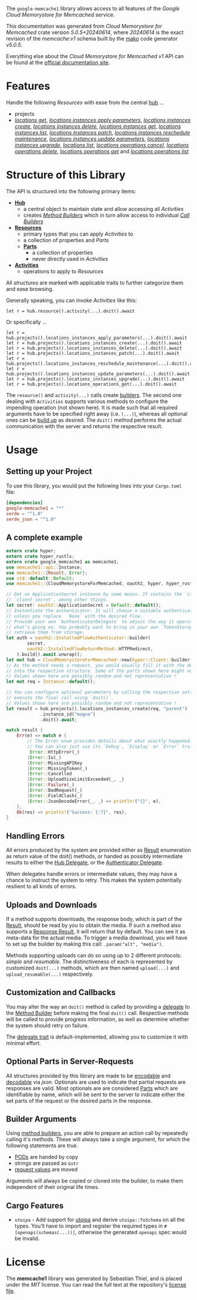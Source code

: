 <!---
DO NOT EDIT !
This file was generated automatically from 'src/generator/templates/api/README.md.mako'
DO NOT EDIT !
-->
The `google-memcache1` library allows access to all features of the *Google Cloud Memorystore for Memcached* service.

This documentation was generated from *Cloud Memorystore for Memcached* crate version *5.0.5+20240614*, where *20240614* is the exact revision of the *memcache:v1* schema built by the [mako](http://www.makotemplates.org/) code generator *v5.0.5*.

Everything else about the *Cloud Memorystore for Memcached* *v1* API can be found at the
[official documentation site](https://cloud.google.com/memorystore/).
# Features

Handle the following *Resources* with ease from the central [hub](https://docs.rs/google-memcache1/5.0.5+20240614/google_memcache1/CloudMemorystoreForMemcached) ... 

* projects
 * [*locations get*](https://docs.rs/google-memcache1/5.0.5+20240614/google_memcache1/api::ProjectLocationGetCall), [*locations instances apply parameters*](https://docs.rs/google-memcache1/5.0.5+20240614/google_memcache1/api::ProjectLocationInstanceApplyParameterCall), [*locations instances create*](https://docs.rs/google-memcache1/5.0.5+20240614/google_memcache1/api::ProjectLocationInstanceCreateCall), [*locations instances delete*](https://docs.rs/google-memcache1/5.0.5+20240614/google_memcache1/api::ProjectLocationInstanceDeleteCall), [*locations instances get*](https://docs.rs/google-memcache1/5.0.5+20240614/google_memcache1/api::ProjectLocationInstanceGetCall), [*locations instances list*](https://docs.rs/google-memcache1/5.0.5+20240614/google_memcache1/api::ProjectLocationInstanceListCall), [*locations instances patch*](https://docs.rs/google-memcache1/5.0.5+20240614/google_memcache1/api::ProjectLocationInstancePatchCall), [*locations instances reschedule maintenance*](https://docs.rs/google-memcache1/5.0.5+20240614/google_memcache1/api::ProjectLocationInstanceRescheduleMaintenanceCall), [*locations instances update parameters*](https://docs.rs/google-memcache1/5.0.5+20240614/google_memcache1/api::ProjectLocationInstanceUpdateParameterCall), [*locations instances upgrade*](https://docs.rs/google-memcache1/5.0.5+20240614/google_memcache1/api::ProjectLocationInstanceUpgradeCall), [*locations list*](https://docs.rs/google-memcache1/5.0.5+20240614/google_memcache1/api::ProjectLocationListCall), [*locations operations cancel*](https://docs.rs/google-memcache1/5.0.5+20240614/google_memcache1/api::ProjectLocationOperationCancelCall), [*locations operations delete*](https://docs.rs/google-memcache1/5.0.5+20240614/google_memcache1/api::ProjectLocationOperationDeleteCall), [*locations operations get*](https://docs.rs/google-memcache1/5.0.5+20240614/google_memcache1/api::ProjectLocationOperationGetCall) and [*locations operations list*](https://docs.rs/google-memcache1/5.0.5+20240614/google_memcache1/api::ProjectLocationOperationListCall)




# Structure of this Library

The API is structured into the following primary items:

* **[Hub](https://docs.rs/google-memcache1/5.0.5+20240614/google_memcache1/CloudMemorystoreForMemcached)**
    * a central object to maintain state and allow accessing all *Activities*
    * creates [*Method Builders*](https://docs.rs/google-memcache1/5.0.5+20240614/google_memcache1/client::MethodsBuilder) which in turn
      allow access to individual [*Call Builders*](https://docs.rs/google-memcache1/5.0.5+20240614/google_memcache1/client::CallBuilder)
* **[Resources](https://docs.rs/google-memcache1/5.0.5+20240614/google_memcache1/client::Resource)**
    * primary types that you can apply *Activities* to
    * a collection of properties and *Parts*
    * **[Parts](https://docs.rs/google-memcache1/5.0.5+20240614/google_memcache1/client::Part)**
        * a collection of properties
        * never directly used in *Activities*
* **[Activities](https://docs.rs/google-memcache1/5.0.5+20240614/google_memcache1/client::CallBuilder)**
    * operations to apply to *Resources*

All *structures* are marked with applicable traits to further categorize them and ease browsing.

Generally speaking, you can invoke *Activities* like this:

```Rust,ignore
let r = hub.resource().activity(...).doit().await
```

Or specifically ...

```ignore
let r = hub.projects().locations_instances_apply_parameters(...).doit().await
let r = hub.projects().locations_instances_create(...).doit().await
let r = hub.projects().locations_instances_delete(...).doit().await
let r = hub.projects().locations_instances_patch(...).doit().await
let r = hub.projects().locations_instances_reschedule_maintenance(...).doit().await
let r = hub.projects().locations_instances_update_parameters(...).doit().await
let r = hub.projects().locations_instances_upgrade(...).doit().await
let r = hub.projects().locations_operations_get(...).doit().await
```

The `resource()` and `activity(...)` calls create [builders][builder-pattern]. The second one dealing with `Activities` 
supports various methods to configure the impending operation (not shown here). It is made such that all required arguments have to be 
specified right away (i.e. `(...)`), whereas all optional ones can be [build up][builder-pattern] as desired.
The `doit()` method performs the actual communication with the server and returns the respective result.

# Usage

## Setting up your Project

To use this library, you would put the following lines into your `Cargo.toml` file:

```toml
[dependencies]
google-memcache1 = "*"
serde = "^1.0"
serde_json = "^1.0"
```

## A complete example

```Rust
extern crate hyper;
extern crate hyper_rustls;
extern crate google_memcache1 as memcache1;
use memcache1::api::Instance;
use memcache1::{Result, Error};
use std::default::Default;
use memcache1::{CloudMemorystoreForMemcached, oauth2, hyper, hyper_rustls, chrono, FieldMask};

// Get an ApplicationSecret instance by some means. It contains the `client_id` and 
// `client_secret`, among other things.
let secret: oauth2::ApplicationSecret = Default::default();
// Instantiate the authenticator. It will choose a suitable authentication flow for you, 
// unless you replace  `None` with the desired Flow.
// Provide your own `AuthenticatorDelegate` to adjust the way it operates and get feedback about 
// what's going on. You probably want to bring in your own `TokenStorage` to persist tokens and
// retrieve them from storage.
let auth = oauth2::InstalledFlowAuthenticator::builder(
        secret,
        oauth2::InstalledFlowReturnMethod::HTTPRedirect,
    ).build().await.unwrap();
let mut hub = CloudMemorystoreForMemcached::new(hyper::Client::builder().build(hyper_rustls::HttpsConnectorBuilder::new().with_native_roots().unwrap().https_or_http().enable_http1().build()), auth);
// As the method needs a request, you would usually fill it with the desired information
// into the respective structure. Some of the parts shown here might not be applicable !
// Values shown here are possibly random and not representative !
let mut req = Instance::default();

// You can configure optional parameters by calling the respective setters at will, and
// execute the final call using `doit()`.
// Values shown here are possibly random and not representative !
let result = hub.projects().locations_instances_create(req, "parent")
             .instance_id("magna")
             .doit().await;

match result {
    Err(e) => match e {
        // The Error enum provides details about what exactly happened.
        // You can also just use its `Debug`, `Display` or `Error` traits
         Error::HttpError(_)
        |Error::Io(_)
        |Error::MissingAPIKey
        |Error::MissingToken(_)
        |Error::Cancelled
        |Error::UploadSizeLimitExceeded(_, _)
        |Error::Failure(_)
        |Error::BadRequest(_)
        |Error::FieldClash(_)
        |Error::JsonDecodeError(_, _) => println!("{}", e),
    },
    Ok(res) => println!("Success: {:?}", res),
}

```
## Handling Errors

All errors produced by the system are provided either as [Result](https://docs.rs/google-memcache1/5.0.5+20240614/google_memcache1/client::Result) enumeration as return value of
the doit() methods, or handed as possibly intermediate results to either the 
[Hub Delegate](https://docs.rs/google-memcache1/5.0.5+20240614/google_memcache1/client::Delegate), or the [Authenticator Delegate](https://docs.rs/yup-oauth2/*/yup_oauth2/trait.AuthenticatorDelegate.html).

When delegates handle errors or intermediate values, they may have a chance to instruct the system to retry. This 
makes the system potentially resilient to all kinds of errors.

## Uploads and Downloads
If a method supports downloads, the response body, which is part of the [Result](https://docs.rs/google-memcache1/5.0.5+20240614/google_memcache1/client::Result), should be
read by you to obtain the media.
If such a method also supports a [Response Result](https://docs.rs/google-memcache1/5.0.5+20240614/google_memcache1/client::ResponseResult), it will return that by default.
You can see it as meta-data for the actual media. To trigger a media download, you will have to set up the builder by making
this call: `.param("alt", "media")`.

Methods supporting uploads can do so using up to 2 different protocols: 
*simple* and *resumable*. The distinctiveness of each is represented by customized 
`doit(...)` methods, which are then named `upload(...)` and `upload_resumable(...)` respectively.

## Customization and Callbacks

You may alter the way an `doit()` method is called by providing a [delegate](https://docs.rs/google-memcache1/5.0.5+20240614/google_memcache1/client::Delegate) to the 
[Method Builder](https://docs.rs/google-memcache1/5.0.5+20240614/google_memcache1/client::CallBuilder) before making the final `doit()` call. 
Respective methods will be called to provide progress information, as well as determine whether the system should 
retry on failure.

The [delegate trait](https://docs.rs/google-memcache1/5.0.5+20240614/google_memcache1/client::Delegate) is default-implemented, allowing you to customize it with minimal effort.

## Optional Parts in Server-Requests

All structures provided by this library are made to be [encodable](https://docs.rs/google-memcache1/5.0.5+20240614/google_memcache1/client::RequestValue) and 
[decodable](https://docs.rs/google-memcache1/5.0.5+20240614/google_memcache1/client::ResponseResult) via *json*. Optionals are used to indicate that partial requests are responses 
are valid.
Most optionals are are considered [Parts](https://docs.rs/google-memcache1/5.0.5+20240614/google_memcache1/client::Part) which are identifiable by name, which will be sent to 
the server to indicate either the set parts of the request or the desired parts in the response.

## Builder Arguments

Using [method builders](https://docs.rs/google-memcache1/5.0.5+20240614/google_memcache1/client::CallBuilder), you are able to prepare an action call by repeatedly calling it's methods.
These will always take a single argument, for which the following statements are true.

* [PODs][wiki-pod] are handed by copy
* strings are passed as `&str`
* [request values](https://docs.rs/google-memcache1/5.0.5+20240614/google_memcache1/client::RequestValue) are moved

Arguments will always be copied or cloned into the builder, to make them independent of their original life times.

[wiki-pod]: http://en.wikipedia.org/wiki/Plain_old_data_structure
[builder-pattern]: http://en.wikipedia.org/wiki/Builder_pattern
[google-go-api]: https://github.com/google/google-api-go-client

## Cargo Features

* `utoipa` - Add support for [utoipa](https://crates.io/crates/utoipa) and derive `utoipa::ToSchema` on all
the types. You'll have to import and register the required types in `#[openapi(schemas(...))]`, otherwise the
generated `openapi` spec would be invalid.


# License
The **memcache1** library was generated by Sebastian Thiel, and is placed 
under the *MIT* license.
You can read the full text at the repository's [license file][repo-license].

[repo-license]: https://github.com/Byron/google-apis-rsblob/main/LICENSE.md

